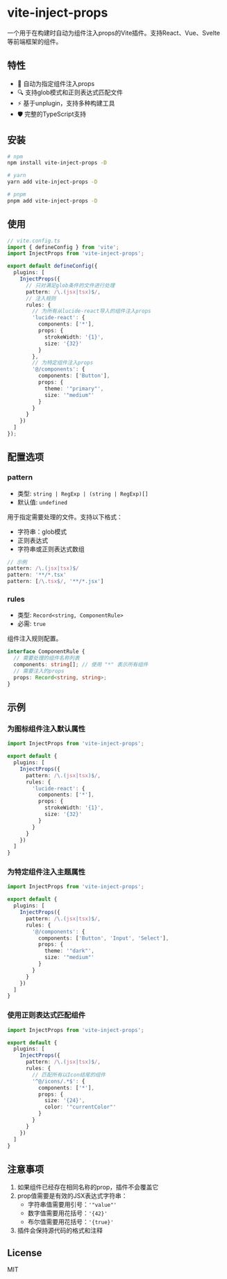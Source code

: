 # vite-inject-props

一个用于在构建时自动为组件注入props的Vite插件。支持React、Vue、Svelte等前端框架的组件。

## 特性

- 🎯 自动为指定组件注入props
- 🔍 支持glob模式和正则表达式匹配文件
- ⚡️ 基于unplugin，支持多种构建工具
- 🛡️ 完整的TypeScript支持

## 安装

```bash
# npm
npm install vite-inject-props -D

# yarn
yarn add vite-inject-props -D

# pnpm
pnpm add vite-inject-props -D
```

## 使用

```ts
// vite.config.ts
import { defineConfig } from 'vite';
import InjectProps from 'vite-inject-props';

export default defineConfig({
  plugins: [
    InjectProps({
      // 只对满足glob条件的文件进行处理
      pattern: /\.(jsx|tsx)$/,
      // 注入规则
      rules: {
        // 为所有从lucide-react导入的组件注入props
        'lucide-react': {
          components: ['*'],
          props: {
            strokeWidth: '{1}',
            size: '{32}'
          }
        },
        // 为特定组件注入props
        '@/components': {
          components: ['Button'],
          props: {
            theme: '"primary"',
            size: '"medium"'
          }
        }
      }
    })
  ]
});
```

## 配置选项

### pattern

- 类型: `string | RegExp | (string | RegExp)[]`
- 默认值: `undefined`

用于指定需要处理的文件。支持以下格式：
- 字符串：glob模式
- 正则表达式
- 字符串或正则表达式数组

```ts
// 示例
pattern: /\.(jsx|tsx)$/
pattern: '**/*.tsx'
pattern: [/\.tsx$/, '**/*.jsx']
```

### rules

- 类型: `Record<string, ComponentRule>`
- 必需: `true`

组件注入规则配置。

```ts
interface ComponentRule {
  // 需要处理的组件名称列表
  components: string[]; // 使用 "*" 表示所有组件
  // 需要注入的props
  props: Record<string, string>;
}
```

## 示例

### 为图标组件注入默认属性

```ts
import InjectProps from 'vite-inject-props';

export default {
  plugins: [
    InjectProps({
      pattern: /\.(jsx|tsx)$/,
      rules: {
        'lucide-react': {
          components: ['*'],
          props: {
            strokeWidth: '{1}',
            size: '{32}'
          }
        }
      }
    })
  ]
}
```

### 为特定组件注入主题属性

```ts
import InjectProps from 'vite-inject-props';

export default {
  plugins: [
    InjectProps({
      pattern: /\.(jsx|tsx)$/,
      rules: {
        '@/components': {
          components: ['Button', 'Input', 'Select'],
          props: {
            theme: '"dark"',
            size: '"medium"'
          }
        }
      }
    })
  ]
}
```

### 使用正则表达式匹配组件

```ts
import InjectProps from 'vite-inject-props';

export default {
  plugins: [
    InjectProps({
      pattern: /\.(jsx|tsx)$/,
      rules: {
        // 匹配所有以Icon结尾的组件
        '^@/icons/.*$': {
          components: ['*'],
          props: {
            size: '{24}',
            color: '"currentColor"'
          }
        }
      }
    })
  ]
}
```

## 注意事项

1. 如果组件已经存在相同名称的prop，插件不会覆盖它
2. prop值需要是有效的JSX表达式字符串：
   - 字符串值需要用引号：`'"value"'`
   - 数字值需要用花括号：`'{42}'`
   - 布尔值需要用花括号：`'{true}'`
3. 插件会保持源代码的格式和注释

## License

MIT
